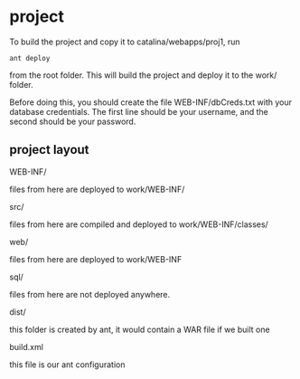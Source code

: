 project
=======

To build the project and copy it to catalina/webapps/proj1, run

    ant deploy
  
from the root folder. This will build the project and deploy it to the work/ folder.

Before doing this, you should create the file WEB-INF/dbCreds.txt with your database credentials. The first line should be your username, and the second should be your password.


## project layout
<dd>
<dt>WEB-INF/</dt><dl>files from here are deployed to work/WEB-INF/</dl>
<dt>src/</dt><dl>files from here are compiled and deployed to work/WEB-INF/classes/</dl>
<dt>web/</dt><dl>files from here are deployed to work/WEB-INF</dl>
<dt>sql/</dt><dl>files from here are not deployed anywhere.</dl>
<dt>dist/</dt><dl>this folder is created by ant, it would contain a WAR file if we built one</dl>
<dt>build.xml</dt><dl>this file is our ant configuration</dl>
</dd>
